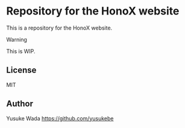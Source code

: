 # Repository for the HonoX website

This is a repository for the HonoX website.

> [!WARNING]
> This is WIP.

## License

MIT

## Author

Yusuke Wada <https://github.com/yusukebe>
